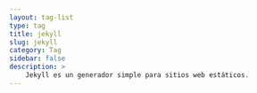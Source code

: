 ```yaml
---
layout: tag-list
type: tag
title: jekyll
slug: jekyll
category: Tag
sidebar: false
description: >
    Jekyll es un generador simple para sitios web estáticos.
---
```


